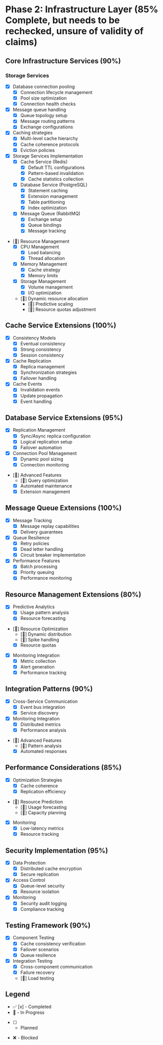 # Phase 2: Infrastructure Layer (85% Complete, but needs to be rechecked, unsure of validity of claims)

## Core Infrastructure Services (90%)

### Storage Services

- [x] Database connection pooling
  - [x] Connection lifecycle management
  - [x] Pool size optimization
  - [x] Connection health checks
- [x] Message queue handling
  - [x] Queue topology setup
  - [x] Message routing patterns
  - [x] Exchange configurations
- [x] Caching strategies
  - [x] Multi-level cache hierarchy
  - [x] Cache coherence protocols
  - [x] Eviction policies
- [x] Storage Services Implementation
  - [x] Cache Service (Redis)
    - [x] Default TTL configurations
    - [x] Pattern-based invalidation
    - [x] Cache statistics collection
  - [x] Database Service (PostgreSQL)
    - [x] Statement caching
    - [x] Extension management
    - [x] Table partitioning
    - [x] Index optimization
  - [x] Message Queue (RabbitMQ)
    - [x] Exchange setup
    - [x] Queue bindings
    - [x] Message tracking
- [🔄] Resource Management
  - [x] CPU Management
    - [x] Load balancing
    - [x] Thread allocation
  - [x] Memory Management
    - [x] Cache strategy
    - [x] Memory limits
  - [x] Storage Management
    - [x] Volume management
    - [x] I/O optimization
  - [🔄] Dynamic resource allocation
    - [🔄] Predictive scaling
    - [🔄] Resource quotas adjustment

## Cache Service Extensions (100%)

- [x] Consistency Models
  - [x] Eventual consistency
  - [x] Strong consistency
  - [x] Session consistency
- [x] Cache Replication
  - [x] Replica management
  - [x] Synchronization strategies
  - [x] Failover handling
- [x] Cache Events
  - [x] Invalidation events
  - [x] Update propagation
  - [x] Event handling

## Database Service Extensions (95%)

- [x] Replication Management
  - [x] Sync/Async replica configuration
  - [x] Logical replication setup
  - [x] Failover automation
- [x] Connection Pool Management
  - [x] Dynamic pool sizing
  - [x] Connection monitoring
- [🔄] Advanced Features
  - [🔄] Query optimization
  - [x] Automated maintenance
  - [x] Extension management

## Message Queue Extensions (100%)

- [x] Message Tracking
  - [x] Message replay capabilities
  - [x] Delivery guarantees
- [x] Queue Resilience
  - [x] Retry policies
  - [x] Dead letter handling
  - [x] Circuit breaker implementation
- [x] Performance Features
  - [x] Batch processing
  - [x] Priority queuing
  - [x] Performance monitoring

## Resource Management Extensions (80%)

- [x] Predictive Analytics
  - [x] Usage pattern analysis
  - [x] Resource forecasting
- [🔄] Resource Optimization
  - [🔄] Dynamic distribution
  - [🔄] Spike handling
  - [x] Resource quotas
- [x] Monitoring Integration
  - [x] Metric collection
  - [x] Alert generation
  - [x] Performance tracking

## Integration Patterns (90%)

- [x] Cross-Service Communication
  - [x] Event bus integration
  - [x] Service discovery
- [x] Monitoring Integration
  - [x] Distributed metrics
  - [x] Performance analysis
- [🔄] Advanced Features
  - [🔄] Pattern analysis
  - [x] Automated responses

## Performance Considerations (85%)

- [x] Optimization Strategies
  - [x] Cache coherence
  - [x] Replication efficiency
- [🔄] Resource Prediction
  - [🔄] Usage forecasting
  - [🔄] Capacity planning
- [x] Monitoring
  - [x] Low-latency metrics
  - [x] Resource tracking

## Security Implementation (95%)

- [x] Data Protection
  - [x] Distributed cache encryption
  - [x] Secure replication
- [x] Access Control
  - [x] Queue-level security
  - [x] Resource isolation
- [x] Monitoring
  - [x] Security audit logging
  - [x] Compliance tracking

## Testing Framework (90%)

- [x] Component Testing
  - [x] Cache consistency verification
  - [x] Failover scenarios
  - [x] Queue resilience
- [x] Integration Testing
  - [x] Cross-component communication
  - [x] Failure recovery
  - [🔄] Load testing

## Legend

- ✅ [x] - Completed
- 🔄 - In Progress
- [ ] - Planned
- ❌ - Blocked

